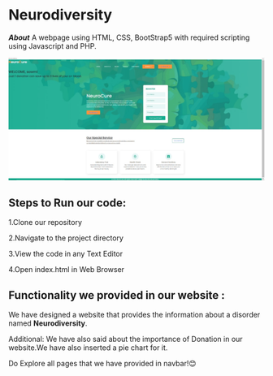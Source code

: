 # Neurodiversity
***About***
A webpage using HTML, CSS, BootStrap5 with required scripting using Javascript and PHP.

![m](neuro1.jpg)

## Steps to Run our code:

1.Clone our repository

2.Navigate to the project directory

3.View the code in any Text Editor

4.Open index.html in Web Browser

## Functionality we provided in our website :

We have designed a website that provides the information about a disorder named **Neurodiversity**.

Additional: We have also said about the importance of Donation in our website.We have also inserted a pie chart for it.

Do Explore all pages that we have provided in navbar!😊
